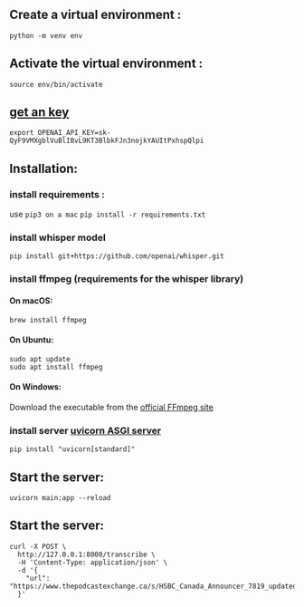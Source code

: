 ## Create a virtual environment :

```
python -m venv env
```

## Activate the virtual environment :

```
source env/bin/activate
```

## [get an key](https://platform.openai.com/account/api-keys)

`export OPENAI_API_KEY=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`

## Installation:

### install requirements :

use `pip3 on a mac`
`pip install -r requirements.txt`

### install whisper model

`pip install git+https://github.com/openai/whisper.git`

### install ffmpeg (requirements for the whisper library)

#### On macOS:

`brew install ffmpeg`

#### On Ubuntu:

```
sudo apt update
sudo apt install ffmpeg

```

#### On Windows:

Download the executable from the [official FFmpeg site](https://ffmpeg.org/download.html)

### install server [uvicorn ASGI server](https://www.uvicorn.org/)

`pip install "uvicorn[standard]"`

## Start the server:

`uvicorn main:app --reload`

## Start the server:

<!--
pick a sample from here:
https://www.thepodcastexchange.ca/audio-samples
-->

```
curl -X POST \
  http://127.0.0.1:8000/transcribe \
  -H 'Content-Type: application/json' \
  -d '{
    "url": "https://www.thepodcastexchange.ca/s/HSBC_Canada_Announcer_7819_updated.mp3"
  }'
```
